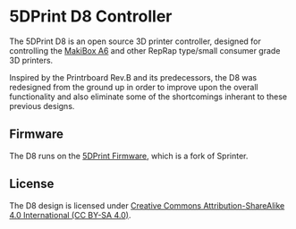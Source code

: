 5DPrint D8 Controller
=====================
The 5DPrint D8 is an open source 3D printer controller, designed for controlling the [MakiBox A6](https://store.makibox.com/) and other RepRap type/small consumer grade 3D printers.

Inspired by the Printrboard Rev.B and its predecessors, the D8 was redesigned from the ground up in order to improve upon the overall functionality and also eliminate some of the shortcomings inherant to these previous designs.

Firmware
--------
The D8 runs on the [5DPrint Firmware](https://bitbucket.org/makible/5dprint-firmware), which is a fork of Sprinter.

License
-------
The D8 design is licensed under [Creative Commons Attribution-ShareAlike 4.0 International (CC BY-SA 4.0)](https://creativecommons.org/licenses/by-sa/4.0/).